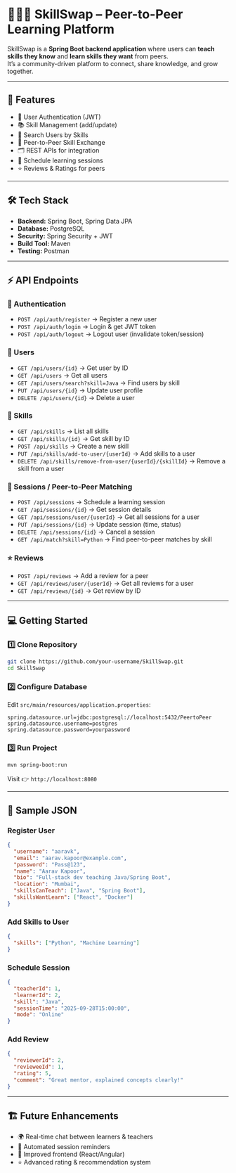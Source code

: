 # 🧑‍🤝‍🧑 SkillSwap – Peer-to-Peer Learning Platform

SkillSwap is a **Spring Boot backend application** where users can **teach skills they know** and **learn skills they want** from peers.  
It’s a community-driven platform to connect, share knowledge, and grow together.

---

## 🚀 Features

* 🔐 User Authentication (JWT)  
* 📚 Skill Management (add/update)  
* 🔎 Search Users by Skills  
* 🤝 Peer-to-Peer Skill Exchange  
* 🗂️ REST APIs for integration  
* 📅 Schedule learning sessions  
* ⭐ Reviews & Ratings for peers

---

## 🛠 Tech Stack

* **Backend:** Spring Boot, Spring Data JPA  
* **Database:** PostgreSQL  
* **Security:** Spring Security + JWT  
* **Build Tool:** Maven  
* **Testing:** Postman  

---

## ⚡ API Endpoints

### 🔑 Authentication

* `POST /api/auth/register` → Register a new user  
* `POST /api/auth/login` → Login & get JWT token  
* `POST /api/auth/logout` → Logout user (invalidate token/session)  

### 👤 Users

* `GET /api/users/{id}` → Get user by ID  
* `GET /api/users` → Get all users  
* `GET /api/users/search?skill=Java` → Find users by skill  
* `PUT /api/users/{id}` → Update user profile  
* `DELETE /api/users/{id}` → Delete a user  

### 🎯 Skills

* `GET /api/skills` → List all skills  
* `GET /api/skills/{id}` → Get skill by ID  
* `POST /api/skills` → Create a new skill  
* `PUT /api/skills/add-to-user/{userId}` → Add skills to a user  
* `DELETE /api/skills/remove-from-user/{userId}/{skillId}` → Remove a skill from a user  

### 📅 Sessions / Peer-to-Peer Matching

* `POST /api/sessions` → Schedule a learning session  
* `GET /api/sessions/{id}` → Get session details  
* `GET /api/sessions/user/{userId}` → Get all sessions for a user  
* `PUT /api/sessions/{id}` → Update session (time, status)  
* `DELETE /api/sessions/{id}` → Cancel a session  
* `GET /api/match?skill=Python` → Find peer-to-peer matches by skill  

### ⭐ Reviews

* `POST /api/reviews` → Add a review for a peer  
* `GET /api/reviews/user/{userId}` → Get all reviews for a user  
* `GET /api/reviews/{id}` → Get review by ID  

---

## 💻 Getting Started

### 1️⃣ Clone Repository

```bash
git clone https://github.com/your-username/SkillSwap.git
cd SkillSwap
````

### 2️⃣ Configure Database

Edit `src/main/resources/application.properties`:

```properties
spring.datasource.url=jdbc:postgresql://localhost:5432/PeertoPeer
spring.datasource.username=postgres
spring.datasource.password=yourpassword
```

### 3️⃣ Run Project

```bash
mvn spring-boot:run
```

Visit 👉 `http://localhost:8080`

---

## 📌 Sample JSON

### Register User

```json
{
  "username": "aaravk",
  "email": "aarav.kapoor@example.com",
  "password": "Pass@123",
  "name": "Aarav Kapoor",
  "bio": "Full-stack dev teaching Java/Spring Boot",
  "location": "Mumbai",
  "skillsCanTeach": ["Java", "Spring Boot"],
  "skillsWantLearn": ["React", "Docker"]
}
```

### Add Skills to User

```json
{
  "skills": ["Python", "Machine Learning"]
}
```

### Schedule Session

```json
{
  "teacherId": 1,
  "learnerId": 2,
  "skill": "Java",
  "sessionTime": "2025-09-28T15:00:00",
  "mode": "Online"
}
```

### Add Review

```json
{
  "reviewerId": 2,
  "revieweeId": 1,
  "rating": 5,
  "comment": "Great mentor, explained concepts clearly!"
}
```

---

## 🏗 Future Enhancements

* 🌍 Real-time chat between learners & teachers
* 📅 Automated session reminders
* 🎨 Improved frontend (React/Angular)
* ⭐ Advanced rating & recommendation system

